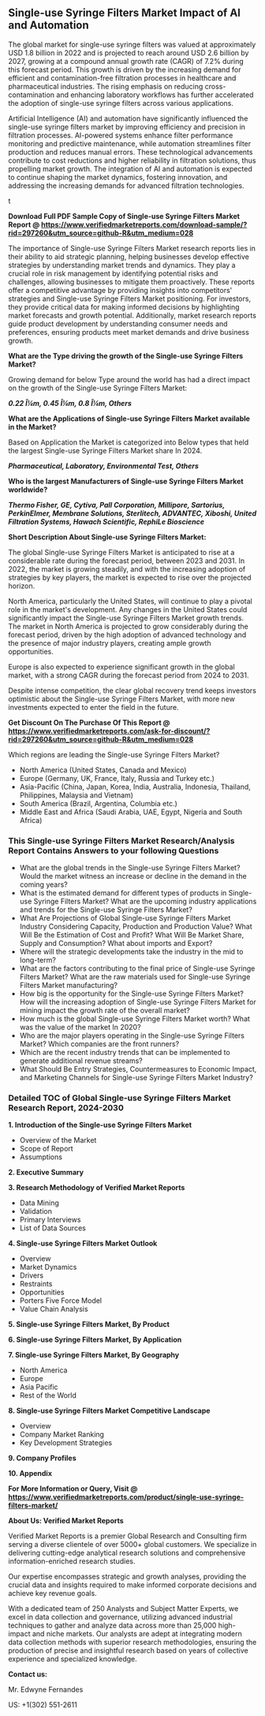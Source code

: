 <h2>Single-use Syringe Filters Market Impact of AI and Automation</h2><p>The global market for single-use syringe filters was valued at approximately USD 1.8 billion in 2022 and is projected to reach around USD 2.6 billion by 2027, growing at a compound annual growth rate (CAGR) of 7.2% during this forecast period. This growth is driven by the increasing demand for efficient and contamination-free filtration processes in healthcare and pharmaceutical industries. The rising emphasis on reducing cross-contamination and enhancing laboratory workflows has further accelerated the adoption of single-use syringe filters across various applications.</p><p>Artificial Intelligence (AI) and automation have significantly influenced the single-use syringe filters market by improving efficiency and precision in filtration processes. AI-powered systems enhance filter performance monitoring and predictive maintenance, while automation streamlines filter production and reduces manual errors. These technological advancements contribute to cost reductions and higher reliability in filtration solutions, thus propelling market growth. The integration of AI and automation is expected to continue shaping the market dynamics, fostering innovation, and addressing the increasing demands for advanced filtration technologies.</p>t</p><p id="" class=""><strong>Download Full PDF Sample Copy of Single-use Syringe Filters Market Report @ <a href="https://www.verifiedmarketreports.com/download-sample/?rid=297260&utm_source=github-R&utm_medium=028" target="_blank">https://www.verifiedmarketreports.com/download-sample/?rid=297260&utm_source=github-R&utm_medium=028</a></strong></p><p>The importance of&nbsp;Single-use Syringe Filters Market research reports lies in their ability to aid strategic planning, helping businesses develop effective strategies by understanding market trends and dynamics. They play a crucial role in risk management by identifying potential risks and challenges, allowing businesses to mitigate them proactively. These reports offer a competitive advantage by providing insights into competitors' strategies and Single-use Syringe Filters Market positioning. For investors, they provide critical data for making informed decisions by highlighting market forecasts and growth potential. Additionally, market research reports guide product development by understanding consumer needs and preferences, ensuring products meet market demands and drive business growth.</p><p><strong>What are the&nbsp;Type driving the growth of the Single-use Syringe Filters Market?</strong></p><p id="" class="">Growing demand for below Type around the world has had a direct impact on the growth of the Single-use Syringe Filters Market:</p><em><strong>0.22 Î¼m, 0.45 Î¼m, 0.8 Î¼m, Others</strong></em></p><strong>What are the&nbsp;Applications&nbsp;of Single-use Syringe Filters Market available in the Market?</strong></p><p id="" class="">Based on Application the Market is categorized into Below types that held the largest Single-use Syringe Filters Market share In 2024.</p><em><strong>Pharmaceutical, Laboratory, Environmental Test, Others</strong></em></p><strong>Who is the largest Manufacturers of Single-use Syringe Filters Market worldwide?</strong></p><p><em><strong>Thermo Fisher, GE, Cytiva, Pall Corporation, Millipore, Sartorius, PerkinElmer, Membrane Solutions, Sterlitech, ADVANTEC, Xiboshi, United Filtration Systems, Hawach Scientific, RephiLe Bioscience</strong></em></p><p id="" class=""><strong>Short Description About Single-use Syringe Filters Market:</strong></p><p>The global Single-use Syringe Filters Market is anticipated to rise at a considerable rate during the forecast period, between 2023 and 2031. In 2022, the market is growing steadily, and with the increasing adoption of strategies by key players, the market is expected to rise over the projected horizon.</p><p>North America, particularly the United States, will continue to play a pivotal role in the market's development. Any changes in the United States could significantly impact the Single-use Syringe Filters Market growth trends. The market in North America is projected to grow considerably during the forecast period, driven by the high adoption of advanced technology and the presence of major industry players, creating ample growth opportunities.</p><p>Europe is also expected to experience significant growth in the global market, with a strong CAGR during the forecast period from 2024 to 2031.</p><p>Despite intense competition, the clear global recovery trend keeps investors optimistic about the Single-use Syringe Filters Market, with more new investments expected to enter the field in the future.</p><p id="" class=""><strong>Get Discount On The Purchase Of This Report @ <a href="https://www.verifiedmarketreports.com/ask-for-discount/?rid=297260&utm_source=github-R&utm_medium=028" target="_blank">https://www.verifiedmarketreports.com/ask-for-discount/?rid=297260&utm_source=github-R&utm_medium=028</a></strong></p>Which regions are leading the Single-use Syringe Filters Market?</p><ul><li>North America (United States, Canada and Mexico)</li><li>Europe (Germany, UK, France, Italy, Russia and Turkey etc.)</li><li>Asia-Pacific (China, Japan, Korea, India, Australia, Indonesia, Thailand, Philippines, Malaysia and Vietnam)</li><li>South America (Brazil, Argentina, Columbia etc.)</li><li>Middle East and Africa (Saudi Arabia, UAE, Egypt, Nigeria and South Africa)</li></ul><h3 id="" class="">This Single-use Syringe Filters Market Research/Analysis Report Contains Answers to your following Questions</h3><ul><li>What are the global trends in the Single-use Syringe Filters Market? Would the market witness an increase or decline in the demand in the coming years?</li><li>What is the estimated demand for different types of products in Single-use Syringe Filters Market? What are the upcoming industry applications and trends for the Single-use Syringe Filters Market?</li><li>What Are Projections of Global Single-use Syringe Filters Market Industry Considering Capacity, Production and Production Value? What Will Be the Estimation of Cost and Profit? What Will Be Market Share, Supply and Consumption? What about imports and Export?</li><li>Where will the strategic developments take the industry in the mid to long-term?</li><li>What are the factors contributing to the final price of Single-use Syringe Filters Market? What are the raw materials used for Single-use Syringe Filters Market manufacturing?</li><li>How big is the opportunity for the Single-use Syringe Filters Market? How will the increasing adoption of Single-use Syringe Filters Market for mining impact the growth rate of the overall market?</li><li>How much is the global Single-use Syringe Filters Market worth? What was the value of the market In 2020?</li><li>Who are the major players operating in the Single-use Syringe Filters Market? Which companies are the front runners?</li><li>Which are the recent industry trends that can be implemented to generate additional revenue streams?</li><li>What Should Be Entry Strategies, Countermeasures to Economic Impact, and Marketing Channels for Single-use Syringe Filters Market Industry?</li></ul><h3 id="" class="">Detailed TOC of Global Single-use Syringe Filters Market Research Report, 2024-2030</h3><p id="" class=""><strong>1. Introduction of the Single-use Syringe Filters Market</strong></p><ul><li>Overview of the Market</li><li>Scope of Report</li><li>Assumptions</li></ul><p id="" class=""><strong>2. Executive Summary</strong></p><p id="" class=""><strong>3. Research Methodology of Verified Market Reports</strong></p><ul><li>Data Mining</li><li>Validation</li><li>Primary Interviews</li><li>List of Data Sources</li></ul><p id="" class=""><strong>4. Single-use Syringe Filters Market Outlook</strong></p><ul><li>Overview</li><li>Market Dynamics</li><li>Drivers</li><li>Restraints</li><li>Opportunities</li><li>Porters Five Force Model</li><li>Value Chain Analysis</li></ul><p id="" class=""><strong>5. Single-use Syringe Filters Market, By Product</strong></p><p id="" class=""><strong>6. Single-use Syringe Filters Market, By Application</strong></p><p id="" class=""><strong>7. Single-use Syringe Filters Market, By Geography</strong></p><ul><li>North America</li><li>Europe</li><li>Asia Pacific</li><li>Rest of the World</li></ul><p id="" class=""><strong>8. Single-use Syringe Filters Market Competitive Landscape</strong></p><ul><li>Overview</li><li>Company Market Ranking</li><li>Key Development Strategies</li></ul><p id="" class=""><strong>9. Company Profiles</strong></p><p id="" class=""><strong>10. Appendix</strong></p><p id="" class=""><strong>For More Information or Query, Visit @ <a href="https://www.verifiedmarketreports.com/product/single-use-syringe-filters-market/" target="_blank">https://www.verifiedmarketreports.com/product/single-use-syringe-filters-market/</a></strong></p><p id="" class=""><strong>About Us: Verified Market Reports</strong></p><p id="" class="">Verified Market Reports is a premier Global Research and Consulting firm serving a diverse clientele of over 5000+ global customers. We specialize in delivering cutting-edge analytical research solutions and comprehensive information-enriched research studies.</p><p id="" class="">Our expertise encompasses strategic and growth analyses, providing the crucial data and insights required to make informed corporate decisions and achieve key revenue goals.</p><p id="" class="">With a dedicated team of 250 Analysts and Subject Matter Experts, we excel in data collection and governance, utilizing advanced industrial techniques to gather and analyze data across more than 25,000 high-impact and niche markets. Our analysts are adept at integrating modern data collection methods with superior research methodologies, ensuring the production of precise and insightful research based on years of collective experience and specialized knowledge.</p><p id="" class=""><strong>Contact us:</strong></p><p id="" class="">Mr. Edwyne Fernandes</p><p id="" class="">US: +1(302) 551-2611</p>